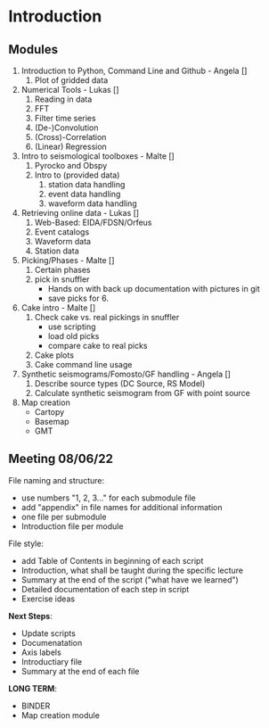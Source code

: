 # Introduction 

## Modules
1. Introduction to Python, Command Line and Github - Angela []
    1. Plot of gridded data
2. Numerical Tools - Lukas []
    1. Reading in data
    2. FFT
    3. Filter time series
    4. (De-)Convolution
    5. (Cross)-Correlation
    6. (Linear) Regression
3. Intro to seismological toolboxes - Malte []
    1. Pyrocko and Obspy
    2. Intro to (provided data)
        1. station data handling
        2. event data handling
        3. waveform data handling
4. Retrieving online data - Lukas []
    1. Web-Based: EIDA/FDSN/Orfeus
    2. Event catalogs
    3. Waveform data
    4. Station data
5. Picking/Phases - Malte []
    1. Certain phases
    2. pick in snuffler
        * Hands on with back up documentation with pictures in git
        * save picks for 6.
6. Cake intro - Malte []
    1. Check cake vs. real pickings in snuffler
        * use scripting
        * load old picks
        * compare cake to real picks
    2. Cake plots
    3. Cake command line usage
7. Synthetic seismograms/Fomosto/GF handling - Angela []
    1. Describe source types (DC Source, RS Model)
    2. Calculate synthetic seismogram from GF with point source
8. Map creation
    * Cartopy
    * Basemap
    * GMT

## Meeting 08/06/22
File naming and structure:
  * use numbers "1, 2, 3..." for each submodule file
  * add "appendix" in file names for additional information
  * one file per submodule
  * Introduction file per module

File style:
  * add Table of Contents in beginning of each script
  * Introduction, what shall be taught during the specific lecture
  * Summary at the end of the script ("what have we learned")
  * Detailed documentation of each step in script
  * Exercise ideas

**Next Steps**:
  * Update scripts
  * Documenatation
  * Axis labels
  * Introductiary file
  * Summary at the end of each file


**LONG TERM**:
* BINDER
* Map creation module
